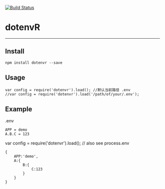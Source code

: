 
[![Build Status](https://www.travis-ci.org/captainblue2013/dotenvR.svg?branch=master)](https://www.travis-ci.org/captainblue2013/dotenvR)

# dotenvR
---

## Install

    npm install dotenvr --save
## Usage

    var config = require('dotenvr').load(); //默认当前路径 .env 
    //var config = require('dotenvr').load('/path/of/your/.env');
   
## Example

   .env
   
    APP = demo
    A.B.C = 123
   
   var config = require('dotenvr').load(); // also see process.env
   
    {
        APP:'demo',
        A:{
            B:{
                C:123
            }
        }
    }
  